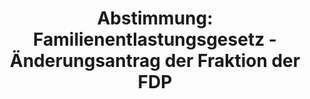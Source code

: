 ---
abstimmung:
  abstimmung: 3
  bundestagssitzung: 115
  legislaturperiode: 19
categories:
- Todo
data:
- title: Abstimmungsergebnis 20190926_3-data.pdf
  url: /res/2021-btw/abstimmungsergebnisse/20190926_3-data.pdf
- title: Abstimmungsergebnis 20190926_3_xls-data.xlsx
  url: /res/2021-btw/abstimmungsergebnisse/20190926_3_xls-data.xlsx
- title: Abstimmungsergebnis 20190926_3_xls-data.csv
  url: /res/2021-btw/abstimmungsergebnisse/csv/20190926_3_xls-data.csv
ergebnis:
  afd:
    enthaltung: 0
    gesamt: 91
    ja: 79
    nein: 0
    nichtabgegeben: 12
    ungueltig: 0
  bü90/gr:
    enthaltung: 0
    gesamt: 67
    ja: 0
    nein: 60
    nichtabgegeben: 7
    ungueltig: 0
  cdu/csu:
    enthaltung: 0
    gesamt: 246
    ja: 0
    nein: 230
    nichtabgegeben: 16
    ungueltig: 0
  die linke.:
    enthaltung: 0
    gesamt: 69
    ja: 0
    nein: 53
    nichtabgegeben: 16
    ungueltig: 0
  fdp:
    enthaltung: 0
    gesamt: 80
    ja: 0
    nein: 71
    nichtabgegeben: 9
    ungueltig: 0
  file: 20190926_3_xls-data.xlsx
  fraktionslos:
    enthaltung: 1
    gesamt: 4
    ja: 0
    nein: 1
    nichtabgegeben: 2
    ungueltig: 0
  spd:
    enthaltung: 0
    gesamt: 152
    ja: 0
    nein: 132
    nichtabgegeben: 20
    ungueltig: 0
layout: abstimmung
links:
- title: Link zu bundestag.de
  url: https://www.bundestag.de/parlament/plenum/abstimmung/abstimmung?id=552
preview: 'Deutscher Bundestag


  115. Sitzung des Deutschen Bundestages

  am Donnerstag, 26. September 2019


  Endgültiges Ergebnis der Namentlichen Abstimmung Nr. 3


  Änderungsantrag der Abgeordneten Dr. Götz Frömming, Dr. Marc Jongen, Martin Renner,

  weiterer Abgeordneter und der Fraktion der AfD

  zu der zweiten Beratung des Gesetzentwurfs der Bundesregierung

  Drs. 19/11329, 19/13577

  Entwurf eines Neunten Gesetzes zur Änderung des Stasi-Unterlagen-Gesetzes

  Drs. 19/13586'
tags:
- Todo
title: 'Abstimmung: Familienentlastungsgesetz - Änderungsantrag der Fraktion der FDP'
---